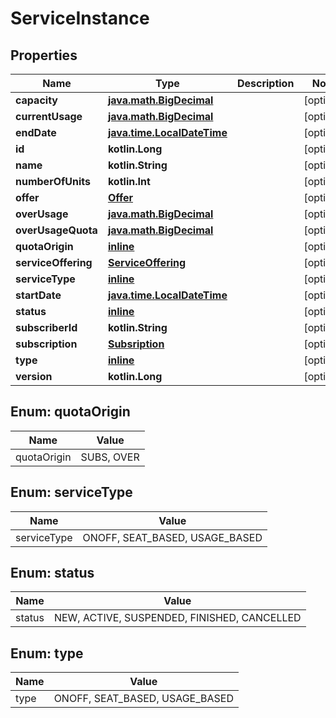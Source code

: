 
# ServiceInstance

## Properties
Name | Type | Description | Notes
------------ | ------------- | ------------- | -------------
**capacity** | [**java.math.BigDecimal**](java.math.BigDecimal.md) |  |  [optional]
**currentUsage** | [**java.math.BigDecimal**](java.math.BigDecimal.md) |  |  [optional]
**endDate** | [**java.time.LocalDateTime**](java.time.LocalDateTime.md) |  |  [optional]
**id** | **kotlin.Long** |  |  [optional]
**name** | **kotlin.String** |  |  [optional]
**numberOfUnits** | **kotlin.Int** |  |  [optional]
**offer** | [**Offer**](Offer.md) |  |  [optional]
**overUsage** | [**java.math.BigDecimal**](java.math.BigDecimal.md) |  |  [optional]
**overUsageQuota** | [**java.math.BigDecimal**](java.math.BigDecimal.md) |  |  [optional]
**quotaOrigin** | [**inline**](#QuotaOriginEnum) |  |  [optional]
**serviceOffering** | [**ServiceOffering**](ServiceOffering.md) |  |  [optional]
**serviceType** | [**inline**](#ServiceTypeEnum) |  |  [optional]
**startDate** | [**java.time.LocalDateTime**](java.time.LocalDateTime.md) |  |  [optional]
**status** | [**inline**](#StatusEnum) |  |  [optional]
**subscriberId** | **kotlin.String** |  |  [optional]
**subscription** | [**Subsription**](Subsription.md) |  |  [optional]
**type** | [**inline**](#TypeEnum) |  |  [optional]
**version** | **kotlin.Long** |  |  [optional]


<a name="QuotaOriginEnum"></a>
## Enum: quotaOrigin
Name | Value
---- | -----
quotaOrigin | SUBS, OVER


<a name="ServiceTypeEnum"></a>
## Enum: serviceType
Name | Value
---- | -----
serviceType | ONOFF, SEAT_BASED, USAGE_BASED


<a name="StatusEnum"></a>
## Enum: status
Name | Value
---- | -----
status | NEW, ACTIVE, SUSPENDED, FINISHED, CANCELLED


<a name="TypeEnum"></a>
## Enum: type
Name | Value
---- | -----
type | ONOFF, SEAT_BASED, USAGE_BASED




